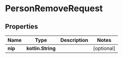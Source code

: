 
# PersonRemoveRequest

## Properties
| Name | Type | Description | Notes |
| ------------ | ------------- | ------------- | ------------- |
| **nip** | **kotlin.String** |  |  [optional] |



